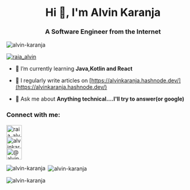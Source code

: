 <h1 align="center">Hi 👋, I'm Alvin Karanja</h1>
<h3 align="center">A Software Engineer from the Internet</h3>

<p align="left"> <img src="https://komarev.com/ghpvc/?username=alvin-karanja&label=Profile%20views&color=0e75b6&style=flat" alt="alvin-karanja" /> </p>

<p align="left"> <a href="https://twitter.com/raia_alvin" target="blank"><img src="https://img.shields.io/twitter/follow/raia_alvin?logo=twitter&style=for-the-badge" alt="raia_alvin" /></a> </p>

- 🌱 I’m currently learning **Java,Kotlin and React**

- 📝 I regularly write articles on [https://alvinkaranja.hashnode.dev/](https://alvinkaranja.hashnode.dev/)

- 💬 Ask me about **Anything technical....I'll try to answer(or google)**

<h3 align="left">Connect with me:</h3>
<p align="left">
<a href="https://twitter.com/raia_alvin" target="blank"><img align="center" src="https://raw.githubusercontent.com/rahuldkjain/github-profile-readme-generator/master/src/images/icons/Social/twitter.svg" alt="raia_alvin" height="30" width="40" /></a><br>
<a href="https://linkedin.com/in/alvinkaranja" target="blank"><img align="center" src="https://raw.githubusercontent.com/rahuldkjain/github-profile-readme-generator/master/src/images/icons/Social/linked-in-alt.svg" alt="alvinkaranja" height="30" width="40" /></a><br>
<a href="https://hashnode.com/@alvinraia" target="blank"><img align="center" src="https://raw.githubusercontent.com/rahuldkjain/github-profile-readme-generator/master/src/images/icons/Social/hashnode.svg" alt="@alvinraia" height="30" width="40" /></a><br>
</p>

<p><img align="left" src="https://github-readme-stats.vercel.app/api/top-langs?username=alvin-karanja&show_icons=true&locale=en&layout=compact" alt="alvin-karanja" /></p>

<p>&nbsp;<img align="center" src="https://github-readme-stats.vercel.app/api?username=alvin-karanja&show_icons=true&locale=en" alt="alvin-karanja" /></p>

<p><img align="center" src="https://github-readme-streak-stats.herokuapp.com/?user=alvin-karanja&" alt="alvin-karanja" /></p>
